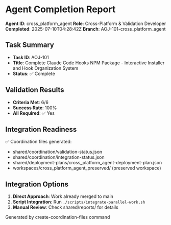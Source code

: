 # Agent Completion Report

**Agent ID**: cross_platform_agent
**Role**: Cross-Platform & Validation Developer  
**Completed**: 2025-07-10T04:28:42Z
**Branch**: AOJ-101-cross_platform_agent

## Task Summary
- **Task ID**: AOJ-101
- **Title**: Complete Claude Code Hooks NPM Package - Interactive Installer and Hook Organization System
- **Status**: ✅ Complete

## Validation Results
- **Criteria Met**: 6/6
- **Success Rate**: 100%
- **All Required**: ✅ Yes

## Integration Readiness
✅ Coordination files generated:
- shared/coordination/validation-status.json
- shared/coordination/integration-status.json  
- shared/deployment-plans/cross_platform_agent-deployment-plan.json
- workspaces/cross_platform_agent_preserved/ (preserved workspace)

## Integration Options
1. **Direct Approach**: Work already merged to main
2. **Script Integration**: Run `./scripts/integrate-parallel-work.sh`
3. **Manual Review**: Check shared/reports/ for details

Generated by create-coordination-files command